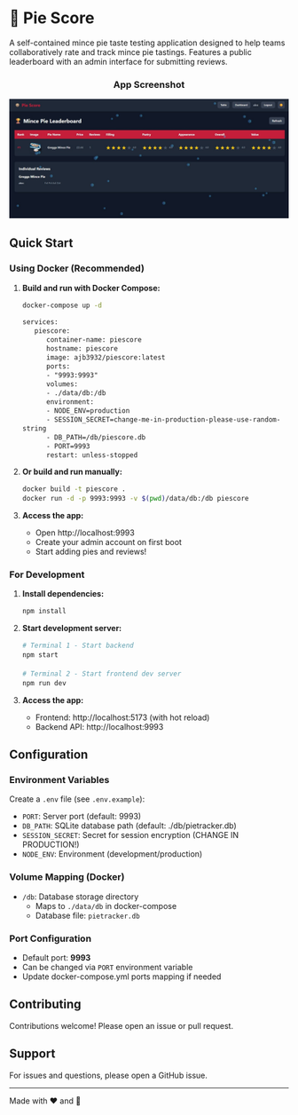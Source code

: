 # 🥧 Pie Score

A self-contained mince pie taste testing application designed to help teams collaboratively rate and track mince pie tastings. Features a public leaderboard with an admin interface for submitting reviews.

<div align="center">

### App Screenshot
<img src="https://raw.githubusercontent.com/ajb3932/PieScore/refs/heads/main/client/public/images/piescore.jpg" title="App Screenshot" style="max-width:100%;" width="800" />

</div>

## Quick Start

### Using Docker (Recommended)

1. **Build and run with Docker Compose:**
   ```bash
   docker-compose up -d
   ```

   ```
   services:
      piescore:
         container-name: piescore
         hostname: piescore
         image: ajb3932/piescore:latest
         ports:
         - "9993:9993"
         volumes:
         - ./data/db:/db
         environment:
         - NODE_ENV=production
         - SESSION_SECRET=change-me-in-production-please-use-random-string
         - DB_PATH=/db/piescore.db
         - PORT=9993
         restart: unless-stopped
   ```

2. **Or build and run manually:**
   ```bash
   docker build -t piescore .
   docker run -d -p 9993:9993 -v $(pwd)/data/db:/db piescore
   ```

3. **Access the app:**
   - Open http://localhost:9993
   - Create your admin account on first boot
   - Start adding pies and reviews!

### For Development

1. **Install dependencies:**
   ```bash
   npm install
   ```

2. **Start development server:**
   ```bash
   # Terminal 1 - Start backend
   npm start

   # Terminal 2 - Start frontend dev server
   npm run dev
   ```

3. **Access the app:**
   - Frontend: http://localhost:5173 (with hot reload)
   - Backend API: http://localhost:9993

## Configuration

### Environment Variables

Create a `.env` file (see `.env.example`):

- `PORT`: Server port (default: 9993)
- `DB_PATH`: SQLite database path (default: ./db/pietracker.db)
- `SESSION_SECRET`: Secret for session encryption (CHANGE IN PRODUCTION!)
- `NODE_ENV`: Environment (development/production)

### Volume Mapping (Docker)

- `/db`: Database storage directory
  - Maps to `./data/db` in docker-compose
  - Database file: `pietracker.db`

### Port Configuration

- Default port: **9993**
- Can be changed via `PORT` environment variable
- Update docker-compose.yml ports mapping if needed

## Contributing

Contributions welcome! Please open an issue or pull request.

## Support

For issues and questions, please open a GitHub issue.

---

Made with ❤️ and 🥧
